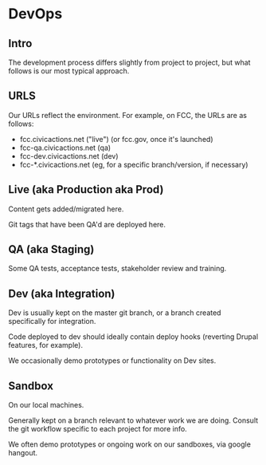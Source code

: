 # DevOps

## Intro

The development process differs slightly from project to project, but what follows is our most typical approach.

## URLS

Our URLs reflect the environment. For example, on FCC, the URLs are as follows:

* fcc.civicactions.net ("live") (or fcc.gov, once it's launched)
* fcc-qa.civicactions.net (qa)
* fcc-dev.civicactions.net (dev)
* fcc-\*.civicactions.net (eg, for a specific branch/version, if necessary)

## Live (aka Production aka Prod)

Content gets added/migrated here.

Git tags that have been QA'd are deployed here.

## QA (aka Staging)

Some QA tests, acceptance tests, stakeholder review and training.

## Dev (aka Integration)

Dev is usually kept on the master git branch, or a branch created specifically for integration.

Code deployed to dev should ideally contain deploy hooks (reverting Drupal features, for example).

We occasionally demo prototypes or functionality on Dev sites.

## Sandbox

On our local machines.

Generally kept on a branch relevant to whatever work we are doing. Consult the git workflow specific to each project for more info.

We often demo prototypes or ongoing work on our sandboxes, via google hangout.
